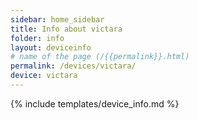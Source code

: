 ```yaml
---
sidebar: home_sidebar
title: Info about victara
folder: info
layout: deviceinfo
# name of the page (/{{permalink}}.html)
permalink: /devices/victara/
device: victara
---
```

{% include templates/device_info.md %}

